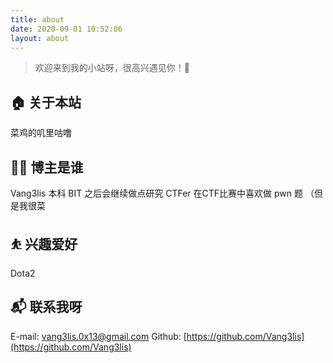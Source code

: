 ```yaml
---
title: about
date: 2020-09-01 10:52:06
layout: about
---
```


> 欢迎来到我的小站呀，很高兴遇见你！🤝

## 🏠 关于本站

菜鸡的叽里咕噜

## 👨‍💻 博主是谁

Vang3lis
本科 BIT 之后会继续做点研究
CTFer 在CTF比赛中喜欢做 pwn 题 （但是我很菜

## ⛹ 兴趣爱好

Dota2

## 📬 联系我呀

E-mail: vang3lis.0x13@gmail.com
Github: [https://github.com/Vang3lis](https://github.com/Vang3lis)
